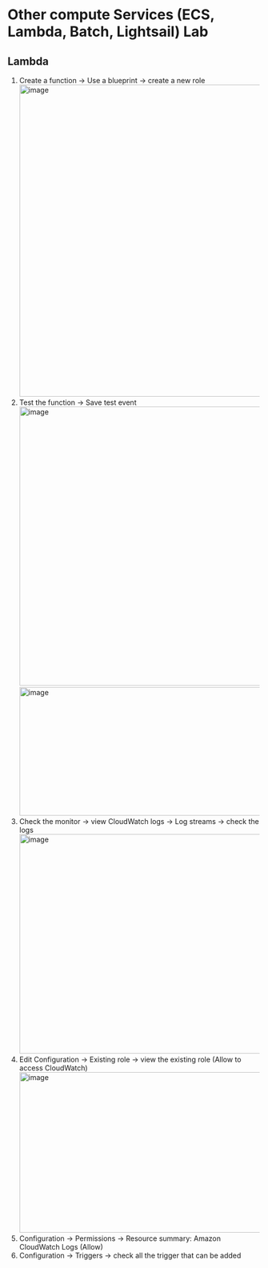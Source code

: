 # Other compute Services (ECS, Lambda, Batch, Lightsail) Lab


## Lambda 

1. Create a function -> Use a blueprint -> create a new role
   <img width="1028" height="624" alt="image" src="https://github.com/user-attachments/assets/72dd6b0e-a95b-45b5-8aa4-99b8915457c3" />
2. Test the function -> Save test event
   <img width="976" height="558" alt="image" src="https://github.com/user-attachments/assets/822ce2d1-4bd4-41b0-8c24-0042e7576d51" />
   <img width="1009" height="257" alt="image" src="https://github.com/user-attachments/assets/172574e3-8b0c-4721-a53e-ac1265f7e773" />
3. Check the monitor -> view CloudWatch logs -> Log streams -> check the logs
   <img width="685" height="439" alt="image" src="https://github.com/user-attachments/assets/3c99e7fe-ccad-4447-8594-f01152d9e6ec" />
4. Edit Configuration -> Existing role -> view the existing role (Allow to access CloudWatch)
   <img width="706" height="321" alt="image" src="https://github.com/user-attachments/assets/e8ba8a0a-29c2-45ba-9e8b-e0eba7ed7517" />
5. Configuration -> Permissions -> Resource summary: Amazon CloudWatch Logs (Allow)
6. Configuration -> Triggers -> check all the trigger that can be added
